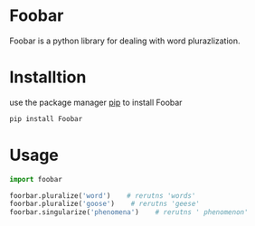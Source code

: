 # Foobar
Foobar is a python library for dealing with word plurazlization.

# Installtion 
use the package manager [pip](https://pypi.org/project/django-foobar) to install Foobar   
````Python
pip install Foobar 
````
# Usage 

````````````Python
import foobar 

foorbar.pluralize('word')    # rerutns 'words'  
foorbar.pluralize('goose')    # rerutns 'geese'  
foorbar.singularize('phenomena')    # rerutns ' phenomenon'  
````````````
